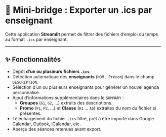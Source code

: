 # 📅 Mini-bridge : Exporter un .ics par enseignant

Cette application **Streamlit** permet de filtrer des fichiers d’emploi du temps au format `.ics` par enseignant.  

---

## ✨ Fonctionnalités

- Dépôt **d’un ou plusieurs fichiers `.ics`**.
- Détection automatique des **enseignants** (`NOM, Prénom`) dans le champ `DESCRIPTION`.
- Sélection d’un ou plusieurs enseignants pour générer un nouvel agenda personnalisé.
- Ajout d’informations supplémentaires dans le `SUMMARY` :
  - **Groupes** (`G1`, `G2`, …) extraits des descriptions.
  - **Promo** (`P1`, `P2`, …) et **Classe** (`A1` … `A6`) extraites du nom du fichier si présentes.
- Téléchargement du fichier `.ics` filtré, prêt à être importé dans Google Calendar, Outlook, iCalendar, etc.
- Aperçu des séances retenues avant export.



